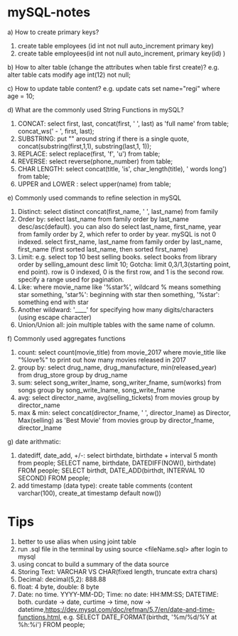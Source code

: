 # mySQL-notes
a) How to create primary keys?
1. create table employees (id int not null auto_increment primary key)
2. create table employees(id int not null auto_increment, primary key(id) )

b) How to alter table (change the attributes when table first create)?	e.g. alter table cats modify age int(12) not null;

c) How to update table content? e.g. update cats set name="regi" where age = 10;

d) What are the commonly used String Functions in mySQL?
1. CONCAT: select first, last, concat(first, ' ', last) as 'full name' from table; concat_ws(' - ', first, last);
2. SUBSTRING: put "" around string if there is a single quote, concat(substring(first,1,1), substring(last,1, 1));
3. REPLACE: select replace(first, 'f', 'u') from table;
4. REVERSE: select reverse(phone_number) from table;
5. CHAR LENGTH: select concat(title, 'is', char_length(title), ' words long') from table; 
6. UPPER and LOWER : select upper(name) from table;

e) Commonly used commands to refine selection in mySQL
1. Distinct: select distinct concat(first_name, ' ', last_name) from family
2. Order by: select last_name from family order by last_name desc/asc(default). you can also do select last_name, first_name, year from family order by 2, which refer to order by year. mySQL is not 0 indexed. select first_name, last_name from family order by last_name, first_name (first sorted last_name, then sorted first_name)
3. Limit: e.g. select top 10 best selling books. select books from library order by selling_amount desc limit 10; Gotcha: limit 0,3/1,3(starting point, end point). row is 0 indexed, 0 is the first row, and 1 is the second row. specify a range used for pagination. 
4. Like: where movie_name like '%star%', wildcard % means something star something, 'star%': beginning with star then something, '%star': something end with star
5. Another wildward: '____' for specifying how many digits/characters (using escape character)
6. Union/Union all: join multiple tables with the same name of column. 

f) Commonly used aggregates functions
1. count: select count(movie_title) from movie_2017 where movie_title like "%love%" to print out how many movies released in 2017
2. group by: select drug_name, drug_manufacture, min(released_year) from drug_store group by drug_name
3. sum: select song_writer_lname, song_writer_fname, sum(works) from songs group by song_write_lname, song_write_fname 
4. avg: select director_name, avg(selling_tickets) from movies group by director_name
5. max & min: select concat(director_fname, ' ', director_lname) as Director, Max(selling) as 'Best Movie' from movies group by director_fname, director_lname

g) date arithmatic:
1. datediff, date_add, +/-: select birthdate, birthdate + interval 5 month from people; SELECT name, birthdate, DATEDIFF(NOW(), birthdate) FROM people; SELECT birthdt, DATE_ADD(birthdt, INTERVAL 10 SECOND) FROM people;
2. add timestamp (data type): 
create table comments (content varchar(100), create_at timestamp default now())



# Tips
1. better to use alias when using joint table
2. run .sql file in the terminal by using source <fileName.sql> after login to mysql
3. using concat to build a summary of the data source
4. Storing Text: VARCHAR VS CHAR(fixed length, truncate extra chars)
5. Decimal: decimal(5,2): 888.88
6. float: 4 byte, double: 8 byte
7. Date: no time. YYYY-MM-DD; Time: no date: HH:MM:SS; DATETIME: both. curdate -> date, curtime -> time, now -> datetime,https://dev.mysql.com/doc/refman/5.7/en/date-and-time-functions.html, e.g. SELECT DATE_FORMAT(birthdt, '%m/%d/%Y at %h:%i') FROM people;

